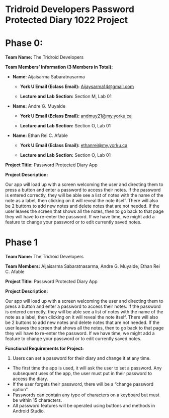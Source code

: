 # Tridroid Developers Password Protected Diary 1022 Project
# Phase 0:
__Team Name:__ The Tridroid Developers  

__Team Members’ Information (3 Members in Total):__

- __Name:__ Aijaisarma Sabaratnasarma  

  - __York U Email (Eclass Email):__ Aijaysarma14@gmail.com  
 
  - __Lecture and Lab Section:__ Section M, Lab 01   

- __Name:__ Andre G. Muyalde 

  - __York U Email (Eclass Email):__ andmuy21@my.yorku.ca   

  - __Lecture and Lab Section:__ Section O, Lab 01   

- __Name:__ Ethan Rei C. Afable   

  - __York U Email (Eclass Email):__ ethanrei@my.yorku.ca  

  - __Lecture and Lab Section:__ Section O, Lab 01   

__Project Title:__ Password Protected Diary App 

__Project Description:__

Our app will load up with a screen welcoming the user and directing them to press a button and enter a password to access their notes. If the password is entered correctly, they will be able see a list of notes with the name of the note as a label, then clicking on it will reveal the note itself. There will also be 2 buttons to add new notes and delete notes that are not needed. If the user leaves the screen that shows all the notes, then to go back to that page they will have to re-enter the password. If we have time, we might add a feature to change your password or to edit currently saved notes.   

# Phase 1

__Team Name:__ The Tridroid Developers  

__Team Members:__ Aijaisarma Sabaratnasarma, Andre G. Muyalde, Ethan Rei C. Afable 

__Project Title:__ Password Protected Diary App 

__Project Description:__

Our app will load up with a screen welcoming the user and directing them to press a button and enter a password to access their notes. If the password is entered correctly, they will be able see a list of notes with the name of the note as a label, then clicking on it will reveal the note itself. There will also be 2 buttons to add new notes and delete notes that are not needed. If the user leaves the screen that shows all the notes, then to go back to that page they will have to re-enter the password. If we have time, we might add a feature to change your password or to edit currently saved notes.

__Functional Requirements for Project:__

1. Users can set a password for their diary and change it at any time.  
  - The first time the app is used, it will ask the user to set a password. Any subsequent uses of the app, the user must put in their password to access the diary.  
  - If the user forgets their password, there will be a “change password option”.  
  - Passwords can contain any type of characters on a keyboard but must be within 15 characters.  
  - All password features will be operated using buttons and methods in Android Studio. 
